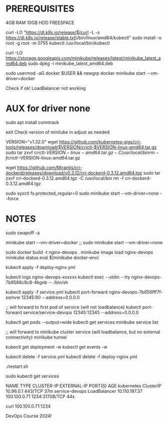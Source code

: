 # PREREQUISITES 
4GB RAM
10GB HDD FREESPACE

curl -LO "https://dl.k8s.io/release/$(curl -L -s https://dl.k8s.io/release/stable.txt)/bin/linux/amd64/kubectl"
sudo install -o root -g root -m 0755 kubectl /usr/local/bin/kubectl

curl -LO https://storage.googleapis.com/minikube/releases/latest/minikube_latest_amd64.deb
sudo dpkg -i minikube_latest_amd64.deb

sudo usermod -aG docker $USER && newgrp docker
minikube start --vm-driver=docker

Check if ok! LoadBalancer not working

# AUX for driver none

sudo apt install conntrack

exit
Check version of minilube in adjust as needed 

VERSION="v1.32.0"
wget https://github.com/kubernetes-sigs/cri-tools/releases/download/$VERSION/crictl-$VERSION-linux-amd64.tar.gz
sudo tar zxvf crictl-$VERSION-linux-amd64.tar.gz -C /usr/local/bin
rm -f crictl-$VERSION-linux-amd64.tar.gz


wget https://github.com/Mirantis/cri-dockerd/releases/download/v0.3.12/cri-dockerd-0.3.12.amd64.tgz
sudo tar zxvf cri-dockerd-0.3.12.amd64.tgz -C /usr/local/bin
rm -f cri-dockerd-0.3.12.amd64.tgz

sudo sysctl fs.protected_regular=0
sudo minikube start --vm-driver=none --force

# NOTES

sudo swapoff -a

minikube start --vm-driver=docker
;; sudo minikube start --vm-driver=none


sudo docker build -t nginx-devops .
minikube image load nginx-devops
minikube status
eval $(minikube docker-env)

kubectl apply -f deploy-nginx.yml

kubectl logs nginx-devops-xxxxxx
kubectl exec --stdin --tty nginx-devops-7b9586c9c8-4kgnb -- /bin/sh

kubectl apply -f service.yml
kubectl port-forward nginx-devops-7b656fff7f-ssmvw 12345:80 --address=0.0.0.0

;; will forward to first pod of service (will not loadbalance)
kubectl port-forward service/service-devops 12345:12345 --address=0.0.0.0

kubectl get pods --output=wide
kubectl get services
minikube service list

;; will forward to minikube cluster service (will loadbalance, but no external connectivity)
minikube tunnel

kubectl get deployment -w
kubectl get events -w

kubectl delete -f service.yml
kubectl delete -f deploy-nginx.yml

./restart.sh

sudo kubectl get services

NAME             TYPE           CLUSTER-IP      EXTERNAL-IP    PORT(S)          AGE
kubernetes       ClusterIP      10.96.0.1       <none>         443/TCP          37m
service-devops   LoadBalancer   10.110.197.37   100.100.0.71   1234:31708/TCP   44s

curl 100.100.0.71:1234

<!DOCTYPE html>
<html>
<head>
<title>DevOps Course 2024</title>
</head>
<body>
DevOps Course 2024!
</body>
</html>
